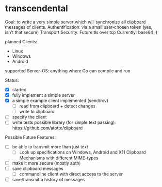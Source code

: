 # transcendental

Goal: to write a very simple server which will 
synchronize all clipboard messages of clients.
Authentification: via a small user-chosen token (yes, isn't that secure)
Transport Security: Future:tls over tcp Currently: base64 ;)

planned Clients: 
- Linux
- Windows 
- Android

supported Server-OS: anything where Go can compile and run

Status:
- [x] started
- [x] fully implement a simple server
- [x] a simple example client implemented (send/rcv)
    - [ ] read from clipboard + detect changes
    - [ ] write to clipboard
- [ ] specify the client
- [ ] write tests
possible library (for simple text passing):
    https://github.com/atotto/clipboard

Possible Future Features:
- [ ] be able to transmit more than just text
    - [ ] Look up specifications on Windows, Android and X11 Clipboard Mechanisms with different MIME-types
- [ ] make it more secure (mostly auth)
- [ ] save clipboard messages
    - [ ] commandline client with direct access to the server
- [ ] save/transmit a history of messages
